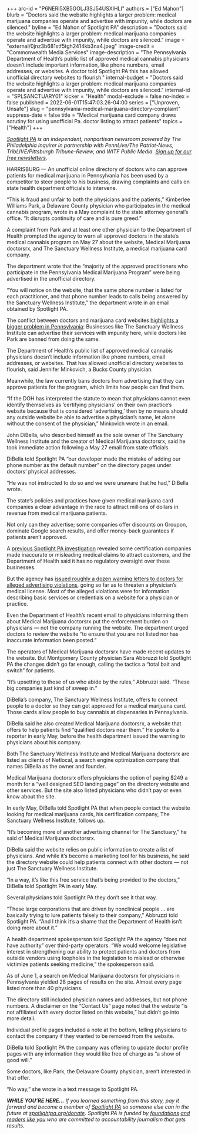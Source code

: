 +++
arc-id = "P6NERI5XB5GOLJ3SJ54USXIHLI"
authors = ["Ed Mahon"]
blurb = "Doctors said the website highlights a larger problem: medical marijuana companies operate and advertise with impunity, while doctors are silenced."
byline = "Ed Mahon of Spotlight PA"
description = "Doctors said the website highlights a larger problem: medical marijuana companies operate and advertise with impunity, while doctors are silenced."
image = "external/0jnz3b681stf5tgh2414kb3na4.jpeg"
image-credit = "Commonwealth Media Services"
image-description = "The Pennsylvania Department of Health’s public list of approved medical cannabis physicians doesn’t include important information, like phone numbers, email addresses, or websites. A doctor told Spotlight PA this has allowed unofficial directory websites to flourish."
internal-budget = "Doctors said the website highlights a larger problem: medical marijuana companies operate and advertise with impunity, while doctors are silenced."
internal-id = "SPLSANCTUARY01"
kicker = "Health"
modal-exclude = false
no-index = false
published = 2022-06-01T15:47:03.26-04:00
series = ["Unproven, Unsafe"]
slug = "pennsylvania-medical-marijuana-directory-complaint"
suppress-date = false
title = "Medical marijuana card company draws scrutiny for using unofficial Pa. doctor listing to attract patients"
topics = ["Health"]
+++

<a href="https://www.spotlightpa.org/"><i>Spotlight PA</i></a><i> is an independent, nonpartisan newsroom powered by The Philadelphia Inquirer in partnership with PennLive/The Patriot-News, TribLIVE/Pittsburgh Tribune-Review, and WITF Public Media. </i><a href="https://www.spotlightpa.org/newsletters"><i>Sign up for our free newsletters</i></a><i>.</i>

HARRISBURG — An unofficial online directory of doctors who can approve patients for medical marijuana in Pennsylvania has been used by a competitor to steer people to his business, drawing complaints and calls on state health department officials to intervene.

“This is fraud and unfair to both the physicians and the patients,” Kimberlee Williams Park, a Delaware County physician who participates in the medical cannabis program, wrote in a May complaint to the state attorney general’s office. “It disrupts continuity of care and is pure greed.”

A complaint from Park and at least one other physician to the Department of Health prompted the agency to warn all approved doctors in the state’s medical cannabis program on May 27 about the website, Medical Marijuana doctorsrx, and The Sanctuary Wellness Institute, a medical marijuana card company.

<script src="https://www.spotlightpa.org/embed.js" async></script><div data-spl-embed-version="1" data-spl-src="https://www.spotlightpa.org/embeds/newsletter/"></div>

The department wrote that the “majority of the approved practitioners who participate in the Pennsylvania Medical Marijuana Program” were being advertised in the unofficial directory.

“You will notice on the website, that the same phone number is listed for each practitioner, and that phone number leads to calls being answered by the Sanctuary Wellness Institute,” the department wrote in an email obtained by Spotlight PA.

The conflict between doctors and marijuana card websites <a href="https://www.spotlightpa.org/news/2022/05/pennsylvania-medical-marijuana-card-doctor-advertising/">highlights a bigger problem in Pennsylvania</a>: Businesses like The Sanctuary Wellness Institute can advertise their services with impunity here, while doctors like Park are banned from doing the same.

The Department of Health’s public list of approved medical cannabis physicians doesn’t include information like phone numbers, email addresses, or websites. That has allowed unofficial directory websites to flourish, said Jennifer Minkovich, a Bucks County physician.

Meanwhile, the law currently bans doctors from advertising that they can approve patients for the program, which limits how people can find them.

“If the DOH has interpreted the statute to mean that physicians cannot even identify themselves as ‘certifying physicians’ on their own practice’s website because that is considered ‘advertising,’ then by no means should any outside website be able to advertise a physician’s name, let alone without the consent of the physician,” Minkovich wrote in an email.

John DiBella, who described himself as the sole owner of The Sanctuary Wellness Institute and the creator of Medical Marijuana doctorsrx, said he took immediate action following a May 27 email from state officials.

DiBella told Spotlight PA “our developer made the mistake of adding our phone number as the default number” on the directory pages under doctors’ physical addresses.

“He was not instructed to do so and we were unaware that he had,” DiBella wrote.

The state’s policies and practices have given medical marijuana card companies a clear advantage in the race to attract millions of dollars in revenue from medical marijuana patients.

Not only can they advertise; some companies offer discounts on Groupon, dominate Google search results, and offer money-back guarantees if patients aren’t approved.

<script src="https://www.spotlightpa.org/embed.js" async></script><div data-spl-embed-version="1" data-spl-src="https://www.spotlightpa.org/embeds/tips/?tip_text=Do%20you%20have%20a%20tip%20about%20a%20medical%20marijuana%20certification%20company%20or%20physician%3F%20We%20want%20to%20hear%20from%20you."></div>

A <a href="https://www.spotlightpa.org/news/2022/02/pennsylvania-medical-marijuana-addiction-misleading-dangerous-websites/">previous Spotlight PA investigation</a> revealed some certification companies made inaccurate or misleading medical claims to attract customers, and the Department of Health said it has no regulatory oversight over these businesses.

But the agency has <a href="https://www.spotlightpa.org/news/2022/05/pennsylvania-medical-marijuana-card-doctor-advertising/">issued roughly a dozen warning letters to doctors for alleged advertising violations</a>, going so far as to threaten a physician’s medical license. Most of the alleged violations were for information describing basic services or credentials on a website for a physician or practice.

Even the Department of Health’s recent email to physicians informing them about Medical Marijuana doctorsrx put the enforcement burden on physicians — not the company running the website. The department urged doctors to review the website “to ensure that you are not listed nor has inaccurate information been posted.”

The operators of Medical Marijuana doctorsrx have made recent updates to the website. But Montgomery County physician Sara Abbruzzi told Spotlight PA the changes didn’t go far enough, calling the tactics a “total bait and switch” for patients.

“It’s upsetting to those of us who abide by the rules,” Abbruzzi said. “These big companies just kind of sweep in.”

DiBella’s company, The Sanctuary Wellness Institute, offers to connect people to a doctor so they can get approved for a medical marijuana card. Those cards allow people to buy cannabis at dispensaries in Pennsylvania.

DiBella said he also created Medical Marijuana doctorsrx, a website that offers to help patients find “qualified doctors near them.” He spoke to a reporter in early May, before the health department issued the warning to physicians about his company.

Both The Sanctuary Wellness Institute and Medical Marijuana doctorsrx are listed as clients of Netlocal, a search engine optimization company that names DiBella as the owner and founder.

Medical Marijuana doctorsrx offers physicians the option of paying $249 a month for a “well designed SEO landing page” on the directory website and other services. But the site also listed physicians who didn’t pay or even know about the site.

In early May, DiBella told Spotlight PA that when people contact the website looking for medical marijuana cards, his certification company, The Sanctuary Wellness Institute, follows up.

“It’s becoming more of another advertising channel for The Sanctuary,” he said of Medical Marijuana doctorsrx.

DiBella said the website relies on public information to create a list of physicians. And while it’s become a marketing tool for his business, he said the directory website could help patients connect with other doctors — not just The Sanctuary Wellness Institute.

“In a way, it’s like this free service that’s being provided to the doctors,” DiBella told Spotlight PA in early May.

<script src="https://www.spotlightpa.org/embed.js" async></script><div data-spl-embed-version="1" data-spl-src="https://www.spotlightpa.org/embeds/donate/?eyebrow_text=SPRING%20MEMBER%20DRIVE%20&cta_text=GIVE%20NOW%2C%20WE'LL%20DOUBLE%20IT&teaser_text=This%20story%20by%20Spotlight%20PA%20is%20available%20to%20everyone%20at%20no%20cost%20thanks%20to%20our%20members.%20%3Cb%3EMake%20a%20gift%20during%20our%20spring%20member%20drive%20and%20your%20support%20will%20be%20DOUBLED.%3C%2Fb%3E"></div>

Several physicians told Spotlight PA they don’t see it that way.

“These large corporations that are driven by nonclinical people … are basically trying to lure patients falsely to their company,” Abbruzzi told Spotlight PA. “And I think it’s a shame that the Department of Health isn’t doing more about it.”

A health department spokesperson told Spotlight PA the agency “does not have authority” over third-party operators. “We would welcome legislative interest in strengthening our ability to protect patients and doctors from outside vendors using loopholes in the legislation to mislead or otherwise victimize patients seeking medicine,” the spokesperson said.

As of June 1, a search on Medical Marijuana doctorsrx for physicians in Pennsylvania yielded 28 pages of results on the site. Almost every page listed more than 40 physicians.

The directory still included physician names and addresses, but not phone numbers. A disclaimer on the “Contact Us” page noted that the website “is not affiliated with every doctor listed on this website,” but didn’t go into more detail.

Individual profile pages included a note at the bottom, telling physicians to contact the company if they wanted to be removed from the website.

DiBella told Spotlight PA the company was offering to update doctor profile pages with any information they would like free of charge as “a show of good will.”

Some doctors, like Park, the Delaware County physician, aren’t interested in that offer.

“No way,” she wrote in a text message to Spotlight PA.

<i><b>WHILE YOU’RE HERE...</b></i><i> If you learned something from this story, pay it forward and become a member of </i><a href="https://www.spotlightpa.org/"><i>Spotlight PA</i></a><i> so someone else can in the future at </i><a href="http://spotlightpa.org/donate"><i>spotlightpa.org/donate</i></a><i>. Spotlight PA is funded by</i><a href="https://www.spotlightpa.org/support"><i> foundations</i></a><i> </i><a href="https://www.spotlightpa.org/support"><i>and readers like you</i></a><i> who are committed to accountability journalism that gets results.</i>

